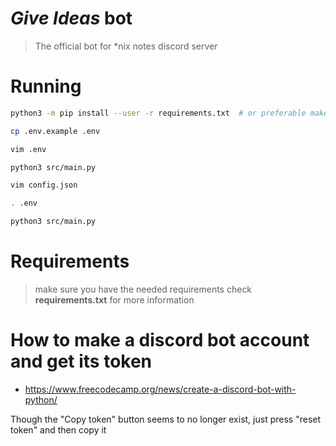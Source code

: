# *Give Ideas* bot


> The official bot for \*nix notes discord server

# Running

```sh
python3 -m pip install --user -r requirements.txt  # or preferable make a venv

cp .env.example .env

vim .env

python3 src/main.py

vim config.json

. .env

python3 src/main.py
```
# Requirements
> make sure you have the needed requirements
> check **requirements.txt** for more information


# How to make a discord bot account and get its token

-   <https://www.freecodecamp.org/news/create-a-discord-bot-with-python/>

Though the "Copy token" button seems to no longer exist, just press
"reset token" and then copy it
